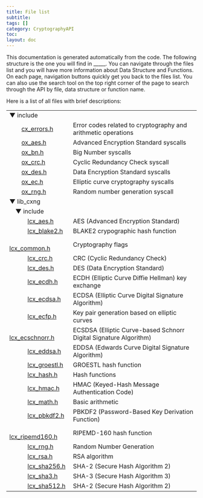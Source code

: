 ```yaml
---
title: File list
subtitle:
tags: []
category: CryptographyAPI
toc:
layout: doc
---
```


This documentation is generated automatically from the code. The following structure is the one you will find in _____. You can navigate through the files list and you will have more information about Data Structure and Functions. On each page, navigation buttons quickly get you back to the files list. You can also use the search tool on the top right corner of the page to search through the API by file, data structure or function name.

<div class="textblock">Here is a list of all files with brief descriptions:</div><div class="directory">
<table class="directory">
<tr id="row_0_" class="even"><td class="entry"><span style="width:0px;display:inline-block;">&#160;</span><span id="arr_0_" class="arrow" onclick="toggleFolder('0_')">&#9660;</span><span id="img_0_" class="iconfopen" onclick="toggleFolder('0_')">&#160;</span>include</td><td colspan="3" class="desc"></td></tr>
<tr id="row_0_0_"><td class="entry"><span style="width:32px;display:inline-block;">&#160;</span><span class="icondoc"></span><a class="el" href="../cx__errors_8h" target="_self">cx_errors.h</a></td><td colspan="3" class="desc">Error codes related to cryptography and arithmetic operations </td></tr>
<tr id="row_0_1_" class="even"><td class="entry"><span style="width:32px;display:inline-block;">&#160;</span><span class="icondoc"></span><a class="el" href="../ox__aes_8h" target="_self">ox_aes.h</a></td><td colspan="3" class="desc">Advanced Encryption Standard syscalls </td></tr>
<tr id="row_0_2_"><td class="entry"><span style="width:32px;display:inline-block;">&#160;</span><span class="icondoc"></span><a class="el" href="../ox__bn_8h" target="_self">ox_bn.h</a></td><td colspan="3" class="desc">Big Number syscalls </td></tr>
<tr id="row_0_3_" class="even"><td class="entry"><span style="width:32px;display:inline-block;">&#160;</span><span class="icondoc"></span><a class="el" href="../ox__crc_8h" target="_self">ox_crc.h</a></td><td colspan="3" class="desc">Cyclic Redundancy Check syscall </td></tr>
<tr id="row_0_4_"><td class="entry"><span style="width:32px;display:inline-block;">&#160;</span><span class="icondoc"></span><a class="el" href="../ox__des_8h" target="_self">ox_des.h</a></td><td colspan="3" class="desc">Data Encryption Standard syscalls </td></tr>
<tr id="row_0_5_" class="even"><td class="entry"><span style="width:32px;display:inline-block;">&#160;</span><span class="icondoc"></span><a class="el" href="../ox__ec_8h" target="_self">ox_ec.h</a></td><td colspan="3" class="desc">Elliptic curve cryptography syscalls </td></tr>
<tr id="row_0_6_"><td class="entry"><span style="width:32px;display:inline-block;">&#160;</span><span class="icondoc"></span><a class="el" href="../ox__rng_8h" target="_self">ox_rng.h</a></td><td colspan="3" class="desc">Random number generation syscall </td></tr>
<tr id="row_1_" class="even"><td class="entry"><span style="width:0px;display:inline-block;">&#160;</span><span id="arr_1_" class="arrow" onclick="toggleFolder('1_')">&#9660;</span><span id="img_1_" class="iconfopen" onclick="toggleFolder('1_')">&#160;</span>lib_cxng</td><td colspan="3" class="desc"></td></tr>
<tr id="row_1_0_"><td class="entry"><span style="width:16px;display:inline-block;">&#160;</span><span id="arr_1_0_" class="arrow" onclick="toggleFolder('1_0_')">&#9660;</span><span id="img_1_0_" class="iconfopen" onclick="toggleFolder('1_0_')">&#160;</span>include</td><td colspan="3" class="desc"></td></tr>
<tr id="row_1_0_0_" class="even"><td class="entry"><span style="width:48px;display:inline-block;">&#160;</span><span class="icondoc"></span><a class="el" href="../lcx__aes_8h" target="_self">lcx_aes.h</a></td><td colspan="3" class="desc">AES (Advanced Encryption Standard) </td></tr>
<tr id="row_1_0_1_"><td class="entry"><span style="width:48px;display:inline-block;">&#160;</span><span class="icondoc"></span><a class="el" href="../lcx__blake2_8h" target="_self">lcx_blake2.h</a></td><td colspan="3" class="desc">BLAKE2 crypographic hash function </td></tr>
<tr id="row_1_0_2_" class="even"><td class="entry"><span style="width:48px;display:inline-block;">&#160;</span><span class="icondoc"></span><a class="el" href="../lcx__common_8h" target="_self">lcx_common.h</a></td><td colspan="3" class="desc">Cryptography flags </td></tr>
<tr id="row_1_0_3_"><td class="entry"><span style="width:48px;display:inline-block;">&#160;</span><span class="icondoc"></span><a class="el" href="../lcx__crc_8h" target="_self">lcx_crc.h</a></td><td colspan="3" class="desc">CRC (Cyclic Redundancy Check) </td></tr>
<tr id="row_1_0_4_" class="even"><td class="entry"><span style="width:48px;display:inline-block;">&#160;</span><span class="icondoc"></span><a class="el" href="../lcx__des_8h" target="_self">lcx_des.h</a></td><td colspan="3" class="desc">DES (Data Encryption Standard) </td></tr>
<tr id="row_1_0_5_"><td class="entry"><span style="width:48px;display:inline-block;">&#160;</span><span class="icondoc"></span><a class="el" href="../lcx__ecdh_8h" target="_self">lcx_ecdh.h</a></td><td colspan="3" class="desc">ECDH (Elliptic Curve Diffie Hellman) key exchange </td></tr>
<tr id="row_1_0_6_" class="even"><td class="entry"><span style="width:48px;display:inline-block;">&#160;</span><span class="icondoc"></span><a class="el" href="../lcx__ecdsa_8h" target="_self">lcx_ecdsa.h</a></td><td colspan="3" class="desc">ECDSA (Elliptic Curve Digital Signature Algorithm) </td></tr>
<tr id="row_1_0_7_"><td class="entry"><span style="width:48px;display:inline-block;">&#160;</span><span class="icondoc"></span><a class="el" href="../lcx__ecfp_8h" target="_self">lcx_ecfp.h</a></td><td colspan="3" class="desc">Key pair generation based on elliptic curves </td></tr>
<tr id="row_1_0_8_" class="even"><td class="entry"><span style="width:48px;display:inline-block;">&#160;</span><span class="icondoc"></span><a class="el" href="../lcx__ecschnorr_8h" target="_self">lcx_ecschnorr.h</a></td><td colspan="3" class="desc">ECSDSA (Elliptic Curve-based Schnorr Digital Signature Algorithm) </td></tr>
<tr id="row_1_0_9_"><td class="entry"><span style="width:48px;display:inline-block;">&#160;</span><span class="icondoc"></span><a class="el" href="../lcx__eddsa_8h" target="_self">lcx_eddsa.h</a></td><td colspan="3" class="desc">EDDSA (Edwards Curve Digital Signature Algorithm) </td></tr>
<tr id="row_1_0_10_" class="even"><td class="entry"><span style="width:48px;display:inline-block;">&#160;</span><span class="icondoc"></span><a class="el" href="../lcx__groestl_8h" target="_self">lcx_groestl.h</a></td><td colspan="3" class="desc">GROESTL hash function </td></tr>
<tr id="row_1_0_11_"><td class="entry"><span style="width:48px;display:inline-block;">&#160;</span><span class="icondoc"></span><a class="el" href="../lcx__hash_8h" target="_self">lcx_hash.h</a></td><td colspan="3" class="desc">Hash functions </td></tr>
<tr id="row_1_0_12_" class="even"><td class="entry"><span style="width:48px;display:inline-block;">&#160;</span><span class="icondoc"></span><a class="el" href="../lcx__hmac_8h" target="_self">lcx_hmac.h</a></td><td colspan="3" class="desc">HMAC (Keyed-Hash Message Authentication Code) </td></tr>
<tr id="row_1_0_13_"><td class="entry"><span style="width:48px;display:inline-block;">&#160;</span><span class="icondoc"></span><a class="el" href="../lcx__math_8h" target="_self">lcx_math.h</a></td><td colspan="3" class="desc">Basic arithmetic </td></tr>
<tr id="row_1_0_14_" class="even"><td class="entry"><span style="width:48px;display:inline-block;">&#160;</span><span class="icondoc"></span><a class="el" href="../lcx__pbkdf2_8h" target="_self">lcx_pbkdf2.h</a></td><td colspan="3" class="desc">PBKDF2 (Password-Based Key Derivation Function) </td></tr>
<tr id="row_1_0_15_"><td class="entry"><span style="width:48px;display:inline-block;">&#160;</span><span class="icondoc"></span><a class="el" href="../lcx__ripemd160_8h" target="_self">lcx_ripemd160.h</a></td><td colspan="3" class="desc">RIPEMD-160 hash function </td></tr>
<tr id="row_1_0_16_" class="even"><td class="entry"><span style="width:48px;display:inline-block;">&#160;</span><span class="icondoc"></span><a class="el" href="../lcx__rng_8h" target="_self">lcx_rng.h</a></td><td colspan="3" class="desc">Random Number Generation </td></tr>
<tr id="row_1_0_17_"><td class="entry"><span style="width:48px;display:inline-block;">&#160;</span><span class="icondoc"></span><a class="el" href="../lcx__rsa_8h" target="_self">lcx_rsa.h</a></td><td colspan="3" class="desc">RSA algorithm </td></tr>
<tr id="row_1_0_18_" class="even"><td class="entry"><span style="width:48px;display:inline-block;">&#160;</span><span class="icondoc"></span><a class="el" href="../lcx__sha256_8h" target="_self">lcx_sha256.h</a></td><td colspan="3" class="desc">SHA-2 (Secure Hash Algorithm 2) </td></tr>
<tr id="row_1_0_19_"><td class="entry"><span style="width:48px;display:inline-block;">&#160;</span><span class="icondoc"></span><a class="el" href="../lcx__sha3_8h" target="_self">lcx_sha3.h</a></td><td colspan="3" class="desc">SHA-3 (Secure Hash Algorithm 3) </td></tr>
<tr id="row_1_0_20_" class="even"><td class="entry"><span style="width:48px;display:inline-block;">&#160;</span><span class="icondoc"></span><a class="el" href="../lcx__sha512_8h" target="_self">lcx_sha512.h</a></td><td colspan="3" class="desc">SHA-2 (Secure Hash Algorithm 2) </td></tr>
</table>
</div><!-- directory -->

